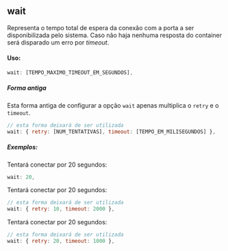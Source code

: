 ## wait

Representa o tempo total de espera da conexão com a porta a ser disponibilizada pelo sistema.
Caso não haja nenhuma resposta do container será disparado um erro por _timeout_.

#### Uso:

```js
wait: [TEMPO_MAXIMO_TIMEOUT_EM_SEGUNDOS],
```

##### Forma antiga

Esta forma antiga de configurar a opção `wait` apenas multiplica o `retry` e o `timeout`.

```js
// esta forma deixará de ser utilizada
wait: { retry: [NUM_TENTATIVAS], timeout: [TEMPO_EM_MILISEGUNDOS] },
```

##### Exemplos:

Tentará conectar por 20 segundos:

```js
wait: 20,
```

Tentará conectar por 20 segundos:

```js
// esta forma deixará de ser utilizada
wait: { retry: 10, timeout: 2000 },
```

Tentará conectar por 20 segundos:

```js
// esta forma deixará de ser utilizada
wait: { retry: 20, timeout: 1000 },
```
